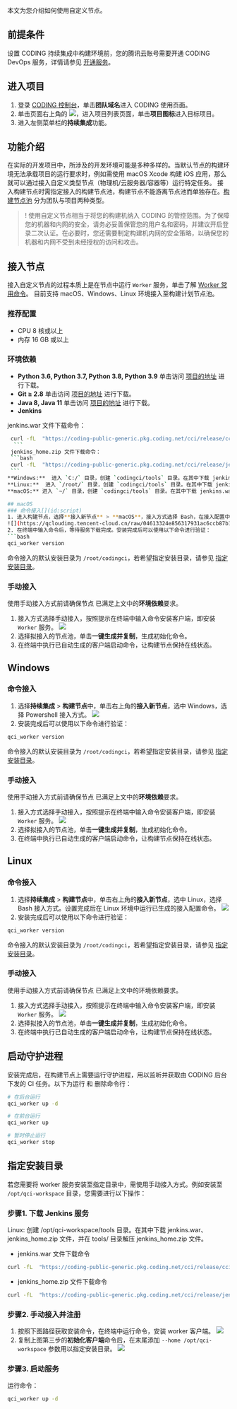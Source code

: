 本文为您介绍如何使用自定义节点。

## 前提条件
设置 CODING 持续集成中构建环境前，您的腾讯云账号需要开通 CODING DevOps 服务，详情请参见 [开通服务](https://cloud.tencent.com/document/product/1115/37268)。

## 进入项目
1. 登录 [CODING 控制台](https://console.cloud.tencent.com/coding)，单击**团队域名**进入 CODING 使用页面。
2. 单击页面右上角的 <img src ="https://main.qcloudimg.com/raw/d94a8e60dd3a41d0af07d72ae0e9d70e.png" style ="margin:0">，进入项目列表页面，单击**项目图标**进入目标项目。
3.  进入左侧菜单栏的**持续集成**功能。

## 功能介绍[](id:intro)
在实际的开发项目中，所涉及的开发环境可能是多种多样的。当默认节点的构建环境无法承载项目的运行要求时，例如需使用 macOS Xcode 构建 iOS 应用，那么就可以通过接入自定义类型节点（物理机/云服务器/容器等）运行特定任务。
接入构建节点时需指定接入的构建节点池，构建节点不能游离节点池而单独存在。[构建节点池](https://cloud.tencent.com/document/product/1115/66309) 分为团队与项目两种类型。
>!
> 使用自定义节点相当于将您的构建机纳入 CODING 的管控范围。为了保障您的机器和内网的安全，请务必妥善保管您的用户名和密码，并建议开启登录二次认证。在必要时，您还需要制定构建机内网的安全策略，以确保您的机器和内网不受到未经授权的访问和攻击。

## 接入节点[](id:connect)
接入自定义节点的过程本质上是在节点中运行 `Worker` 服务，单击了解 [Worker 常用命令](https://cloud.tencent.com/document/product/1115/66308)。
目前支持 macOS、Windows、Linux 环境接入至构建计划节点池。

### 推荐配置[](id:recommended)
-   CPU 8 核或以上
-   内存 16 GB 或以上

### 环境依赖[](id:rely)
-   **Python 3.6, Python 3.7, Python 3.8, Python 3.9**
    单击访问 [项目的地址](https://www.python.org/) 进行下载。
-   **Git ≥ 2.8**
    单击访问 [项目的地址](https://git-scm.com/downloads) 进行下载。
-   **Java 8, Java 11**
    单击访问 [项目的地址](https://www.java.com/zh-TW/download/manual.jsp) 进行下载。
-   **Jenkins**

		
jenkins.war 文件下载命令：
   ```bash
    curl -fL  "https://coding-public-generic.pkg.coding.net/cci/release/cci-agent/jenkins.war?version=2.293-cci" -o jenkins.war
     ```
    jenkins_home.zip 文件下载命令：
    ```bash
    curl -fL  "https://coding-public-generic.pkg.coding.net/cci/release/jenkinsHome.zip?version=latest" -o jenkins_home.zip
    ```
**Windows:**  进入 `C:/` 目录，创建 `codingci/tools` 目录。在其中下载 jenkins.war 、jenkins_home.zip 文件，并在 `tools/` 目录解压 jenkins_home.zip 文件。
**Linux:**  进入 `/root/` 目录，创建 `codingci/tools` 目录。在其中下载 jenkins.war 、jenkins_home.zip 文件，并在 `tools/` 目录解压 jenkins_home.zip 文件。
**macOS:** 进入 `~/` 目录，创建 `codingci/tools` 目录。在其中下载 jenkins.war 、jenkins_home.zip 文件，并在 `tools/` 目录解压 jenkins_home.zip 文件。

## macOS
### 命令接入[](id:script)
1. 进入构建节点，选择**接入新节点** > **macOS**，接入方式选择 Bash，在接入配置中选择对应节点池，单击**生成接入配置并复制**。
![](https://qcloudimg.tencent-cloud.cn/raw/04613324e856317931ac6ccb87b1dc36.png)
2. 在终端中输入命令后，等待服务下载完成。安装完成后可以使用以下命令进行验证：
```bash
qci_worker version
```
命令接入的默认安装目录为 `/root/codingci`，若希望指定安装目录，请参见 [指定安装目录](#specify-directory)。

### 手动接入[](id:manual)
使用手动接入方式前请确保节点 已满足上文中的**环境依赖**[](id:rely)要求。
1. 接入方式选择手动接入，按照提示在终端中输入命令安装客户端，即安装 `Worker` 服务。
![](https://qcloudimg.tencent-cloud.cn/raw/a34d826315e863531c7fd639c42a60a4.png)
2. 选择拟接入的节点池，单击**一键生成并复制**，生成初始化命令。
3. 在终端中执行已自动生成的客户端启动命令，让构建节点保持在线状态。

## Windows
### 命令接入[](id:script)
1. 选择**持续集成** > **构建节点**中，单击右上角的**接入新节点**，选中 Windows，选择 Powershell 接入方式。
![](https://qcloudimg.tencent-cloud.cn/raw/b6209c73406c1eb70b36d32c146c99f5.png)
2. 安装完成后可以使用以下命令进行验证：
```bash
qci_worker version
```
命令接入的默认安装目录为 `/root/codingci`，若希望指定安装目录，请参见 [指定安装目录](#specify-directory)。

### 手动接入[](id:manual)
使用手动接入方式前请确保节点 已满足上文中的**环境依赖**[](id:rely)要求。
1. 接入方式选择手动接入，按照提示在终端中输入命令安装客户端，即安装 `Worker` 服务。
![](https://qcloudimg.tencent-cloud.cn/raw/12617abca2121e6a5f162f87cccd55d9.png)
2. 选择拟接入的节点池，单击**一键生成并复制**，生成初始化命令。
3. 在终端中执行已自动生成的客户端启动命令，让构建节点保持在线状态。

## Linux
### 命令接入[](id:script)
1. 选择**持续集成** > **构建节点**中，单击右上角的**接入新节点**，选中 Linux，选择 Bash 接入方式。设置完成后在 Linux 环境中运行已生成的接入配置命令。
![](https://qcloudimg.tencent-cloud.cn/raw/d0b59a34bd2ee6c4bc871364bff0d384.png)
2. 安装完成后可以使用以下命令进行验证：
```bash
qci_worker version
```
命令接入的默认安装目录为 `/root/codingci`，若希望指定安装目录，请参见 [指定安装目录](#specify-directory)。

### 手动接入[](id:manual)
使用手动接入方式前请确保节点 已满足上文中的环境依赖[](id:rely)要求。
1. 接入方式选择手动接入，按照提示在终端中输入命令安装客户端，即安装 `Worker` 服务。
![](https://qcloudimg.tencent-cloud.cn/raw/0243052f5972469adc38dbc6c597e283.png)
2. 选择拟接入的节点池，单击**一键生成并复制**，生成初始化命令。
3. 在终端中执行已自动生成的客户端启动命令，让构建节点保持在线状态。

## 启动守护进程[](id:daemon)
安装完成后，在构建节点上需要运行守护进程，用以监听并获取由 CODING 后台下发的 CI 任务。以下为运行 和 删除命令行：
```bash
# 在后台运行
qci_worker up -d

# 在前台运行
qci_worker up

# 暂时停止运行
qci_worker stop
```

## 指定安装目录[](id:specify-directory)
若您需要将 worker 服务安装至指定目录中，需使用手动接入方式。例如安装至 `/opt/qci-workspace` 目录，您需要进行以下操作：

### 步骤1. 下载 Jenkins 服务[](id:1)
Linux: 创建 /opt/qci-workspace/tools 目录。在其中下载 jenkins.war、jenkins_home.zip 文件，并在 tools/ 目录解压 jenkins_home.zip 文件。
-   jenkins.war 文件下载命令
```bash
curl -fL  "https://coding-public-generic.pkg.coding.net/cci/release/cci-agent/jenkins.war?version=2.293-cci" -o jenkins.war
```
-   jenkins_home.zip 文件下载命令
```bash
curl -fL  "https://coding-public-generic.pkg.coding.net/cci/release/jenkinsHome.zip?version=latest" -o jenkins_home.zip
```

### 步骤2. 手动接入并注册[](id:2)
1. 按照下图路径获取安装命令，在终端中运行命令，安装 worker 客户端。
![](https://qcloudimg.tencent-cloud.cn/raw/673a4edf84d907f53b2e93d713b2701c.png)
2. 复制上图第三步的**初始化客户端**命令后，在末尾添加 `--home /opt/qci-workspace` 参数用以指定安装目录。
![](https://qcloudimg.tencent-cloud.cn/raw/d07cee260c0e094f8aee1f8c4efc26fb.png)

### 步骤3. 启动服务[](id:3)
运行命令：
```bash
qci_worker up -d
```
